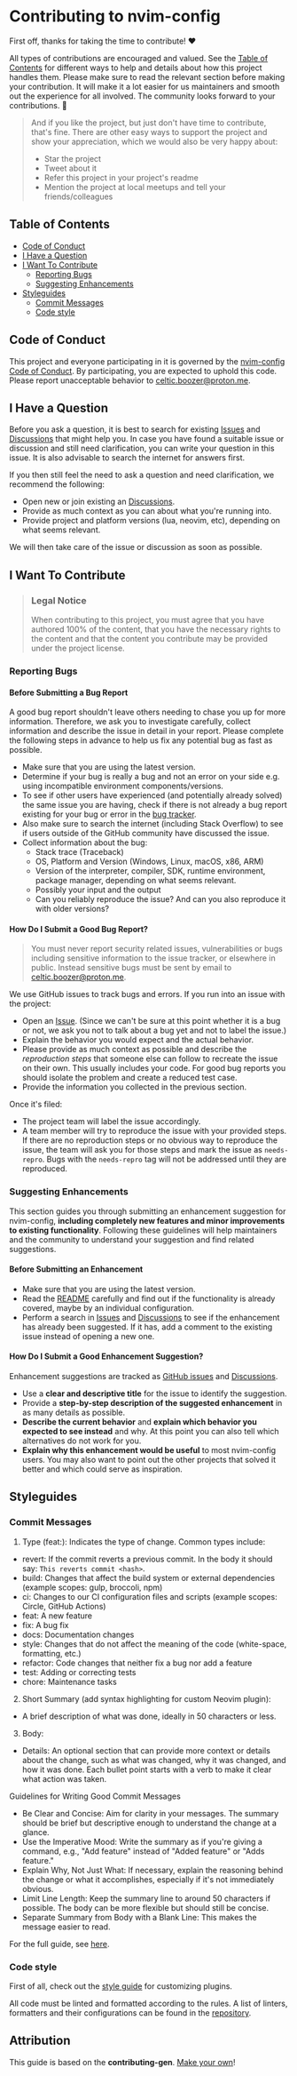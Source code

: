 # Contributing to nvim-config

First off, thanks for taking the time to contribute! ❤️

All types of contributions are encouraged and valued.
See the [Table of Contents](#table-of-contents) for different ways to help
and details about how this project handles them. Please make sure to read the
relevant section before making your contribution. It will make it a lot easier
for us maintainers and smooth out the experience for all involved. The
community looks forward to your contributions. 🎉

> And if you like the project, but just don't have time to contribute, that's
fine. There are other easy ways to support the project and show your
appreciation, which we would also be very happy about:
>
> - Star the project
> - Tweet about it
> - Refer this project in your project's readme
> - Mention the project at local meetups and tell your friends/colleagues

## Table of Contents

- [Code of Conduct](#code-of-conduct)
- [I Have a Question](#i-have-a-question)
- [I Want To Contribute](#i-want-to-contribute)
  - [Reporting Bugs](#reporting-bugs)
  - [Suggesting Enhancements](#suggesting-enhancements)
- [Styleguides](#styleguides)
  - [Commit Messages](#commit-messages)
  - [Code style](#code-style)

## Code of Conduct

This project and everyone participating in it is governed by the
[nvim-config Code of Conduct](https://github.com/CelticBoozer/nvim-config/blob/master/.github/CODE_OF_CONDUCT.md).
By participating, you are expected to uphold this code. Please report
unacceptable behavior to <celtic.boozer@proton.me>.

## I Have a Question

Before you ask a question, it is best to search for existing [Issues](https://github.com/CelticBoozer/nvim-config/issues)
and [Discussions](https://github.com/CelticBoozer/nvim-config/discussions)
that might help you. In case you have found a suitable issue or discussion and
still need clarification, you can write your question in this issue. It is also
advisable to search the internet for answers first.

If you then still feel the need to ask a question and need clarification, we
recommend the following:

- Open new or join existing an [Discussions](https://github.com/CelticBoozer/nvim-config/discussions).
- Provide as much context as you can about what you're running into.
- Provide project and platform versions (lua, neovim, etc), depending on what
  seems relevant.

We will then take care of the issue or discussion as soon as possible.

## I Want To Contribute

> ### Legal Notice
>
> When contributing to this project, you must agree that you have authored 100%
of the content, that you have the necessary rights to the content and that the
content you contribute may be provided under the project license.

### Reporting Bugs

#### Before Submitting a Bug Report

A good bug report shouldn't leave others needing to chase you up for more
information. Therefore, we ask you to investigate carefully, collect information
and describe the issue in detail in your report. Please complete the following
steps in advance to help us fix any potential bug as fast as possible.

- Make sure that you are using the latest version.
- Determine if your bug is really a bug and not an error on your side e.g. using
  incompatible environment components/versions.
- To see if other users have experienced (and potentially already solved) the same
  issue you are having, check if there is not already a bug report existing for
  your bug or error in the [bug tracker](https://github.com/CelticBoozer/nvim-config/issues?q=label%3Abug).
- Also make sure to search the internet (including Stack Overflow) to see if users
  outside of the GitHub community have discussed the issue.
- Collect information about the bug:
  - Stack trace (Traceback)
  - OS, Platform and Version (Windows, Linux, macOS, x86, ARM)
  - Version of the interpreter, compiler, SDK, runtime environment, package
    manager, depending on what seems relevant.
  - Possibly your input and the output
  - Can you reliably reproduce the issue? And can you also reproduce it with
    older versions?

#### How Do I Submit a Good Bug Report?

> You must never report security related issues, vulnerabilities or bugs including
  sensitive information to the issue tracker, or elsewhere in public. Instead
  sensitive bugs must be sent by email to <celtic.boozer@proton.me>.

We use GitHub issues to track bugs and errors. If you run into an issue with
the project:

- Open an [Issue](https://github.com/CelticBoozer/nvim-config/issues/new).
  (Since we can't be sure at this point whether it is a bug or not, we ask
  you not to talk about a bug yet and not to label the issue.)
- Explain the behavior you would expect and the actual behavior.
- Please provide as much context as possible and describe the *reproduction steps*
  that someone else can follow to recreate the issue on their own. This usually
  includes your code. For good bug reports you should isolate the problem and
  create a reduced test case.
- Provide the information you collected in the previous section.

Once it's filed:

- The project team will label the issue accordingly.
- A team member will try to reproduce the issue with your provided steps. If
  there are no reproduction steps or no obvious way to reproduce the issue, the
  team will ask you for those steps and mark the issue as `needs-repro`. Bugs
  with the `needs-repro` tag will not be addressed until they are reproduced.

### Suggesting Enhancements

This section guides you through submitting an enhancement suggestion for
nvim-config, **including completely new features and minor improvements to
existing functionality**. Following these guidelines will help maintainers
and the community to understand your suggestion and find related suggestions.

#### Before Submitting an Enhancement

- Make sure that you are using the latest version.
- Read the [README](https://github.com/CelticBoozer/nvim-config/blob/master/README.md)
  carefully and find out if the functionality is already covered, maybe by an
  individual configuration.
- Perform a search in [Issues](https://github.com/CelticBoozer/nvim-config/issues)
  and [Discussions](https://github.com/CelticBoozer/nvim-config/discussions)
  to see if the enhancement has already been suggested. If it has, add a comment
  to the existing issue instead of opening a new one.

#### How Do I Submit a Good Enhancement Suggestion?

Enhancement suggestions are tracked as [GitHub issues](https://github.com/CelticBoozer/nvim-config/issues)
and [Discussions](https://github.com/CelticBoozer/nvim-config/discussions).

- Use a **clear and descriptive title** for the issue to identify the suggestion.
- Provide a **step-by-step description of the suggested enhancement** in as
  many details as possible.
- **Describe the current behavior** and **explain which behavior you expected
  to see instead** and why. At this point you can also tell which alternatives
  do not work for you.
- **Explain why this enhancement would be useful** to most nvim-config users.
  You may also want to point out the other projects that solved it better and
  which could serve as inspiration.

## Styleguides

### Commit Messages

1. Type (feat:): Indicates the type of change. Common types include:

- revert: If the commit reverts a previous commit. In the body it should say:
  `This reverts commit <hash>`.
- build: Changes that affect the build system or external dependencies (example
  scopes: gulp, broccoli, npm)
- ci: Changes to our CI configuration files and scripts (example scopes: Circle,
  GitHub Actions)
- feat: A new feature
- fix: A bug fix
- docs: Documentation changes
- style: Changes that do not affect the meaning of the code (white-space,
  formatting, etc.)
- refactor: Code changes that neither fix a bug nor add a feature
- test: Adding or correcting tests
- chore: Maintenance tasks

<!-- markdownlint-disable-next-line MD029 -->
2. Short Summary (add syntax highlighting for custom Neovim plugin):

- A brief description of what was done, ideally in 50 characters or less.

<!-- markdownlint-disable-next-line MD029 -->
3. Body:

- Details: An optional section that can provide more context or details
  about the change, such as what was changed, why it was changed, and how
  it was done. Each bullet point starts with a verb to make it clear what
  action was taken.

Guidelines for Writing Good Commit Messages

- Be Clear and Concise: Aim for clarity in your messages. The summary should
  be brief but descriptive enough to understand the change at a glance.
- Use the Imperative Mood: Write the summary as if you're giving a command,
  e.g., "Add feature" instead of "Added feature" or "Adds feature."
- Explain Why, Not Just What: If necessary, explain the reasoning behind the
  change or what it accomplishes, especially if it's not immediately obvious.
- Limit Line Length: Keep the summary line to around 50 characters if
  possible. The body can be more flexible but should still be concise.
- Separate Summary from Body with a Blank Line: This makes the message
  easier to read.

For the full guide, see [here](https://www.conventionalcommits.org/en/v1.0.0/).

### Code style

First of all, check out the [style guide](https://github.com/CelticBoozer/nvim-config/blob/master/STYLE_GUIDE.md)
for customizing plugins.

All code must be linted and formatted according to the rules. A list of linters,
formatters and their configurations can be found in the [repository](https://github.com/CelticBoozer/lint-format-config).

## Attribution

This guide is based on the **contributing-gen**. [Make your own](https://github.com/bttger/contributing-gen)!
